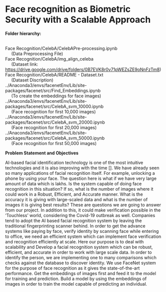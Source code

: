 # Face recognition as Biometric Security with a Scalable Approach

**Folder hierarchy:**

<br>Face Recognition/CelebA/CelebAPre-processing.ipynb </br>            &nbsp;&nbsp;&nbsp;&nbsp; (Data Preprocessing File)
<br>Face Recognition/CelebA/img_align_celeba </br>  &nbsp;&nbsp;&nbsp;&nbsp; (Dataset link: https://drive.google.com/drive/folders/0B7EVK8r0v71pWEZsZE9oNnFzTm8)
<br>Face Recognition/CelebA/README - Dataset.txt</br> &nbsp;&nbsp;&nbsp;&nbsp;  (Dataset Discription)
<br>../Anaconda3/envs/facenetEnv/Lib/site-packages/facenet/src/Find_Embeddings.ipynb</br> &nbsp;&nbsp;&nbsp;&nbsp;  (To create the embeddings for face images)
<br>../Anaconda3/envs/facenetEnv/Lib/site-packages/facenet/src/CelebA_svm_10000.ipynb</br>  &nbsp;&nbsp;&nbsp;&nbsp; (Face recognition for first 10,000 images)
<br>../Anaconda3/envs/facenetEnv/Lib/site-packages/facenet/src/CelebA_svm_20000.ipynb</br>  &nbsp;&nbsp;&nbsp;&nbsp; (Face recognition for first 20,000 images)
<br>../Anaconda3/envs/facenetEnv/Lib/site-packages/facenet/src/CelebA_svm_50000.ipynb</br>  &nbsp;&nbsp;&nbsp;&nbsp; (Face recognition for first 50,000 images)

**Problem Statement and Objectives**

AI-based facial identification technology is one of the most intuitive technologies and it is also improving with the time []. We have already seen so many applications of facial recognition itself. For example, unlocking a phone by using your face.
The question here is what if we have very large amount of data which is lakhs. Is the system capable of doing face recognition in this situation? If so, what is the number of images where it could work in a Robust, Efficient, and Accurate manner. What is the accuracy it is giving with large-scaled data and what is the number of images it is giving best results? These are questions we are going to answer from our project. 
In addition to this, it could make verification possible in the ‘Touchless’ world, considering the Covid-19 outbreak as well. Companies tend to adopt the AI based facial recognition system by leaving the traditional fingerprinting scanner behind. In order to get the advance systems like paying by face, verify identity by scanning face while entering to office, we need an efficient system which can implement face verification and recognition efficiently at scale. 
Here our purpose is to deal with scalability and Develop a facial recognition system which can be robust, efficient, and accurate in order to work with large scale data. In order to identify the person, we are implementing one to many comparisons which checks against the database to discover identity. We use FaceNet system for the purpose of face recognition as it gives the state-of-the-art performance. Get the embeddings of images first and feed it to the model for training and prediction. Build a model by using the embeddings of images in order to train the model capable of predicting an individual.

